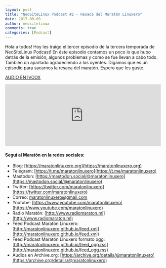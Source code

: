 ```yaml
---
layout: post
title: "NeoSiteLinux Podcast #2 - Resaca del Maratón Linuxero"
date: 2017-09-08
author: neositelinux
comments: true
categories: [Podcast]
---
```


Hola a todos! Hoy les traigo el tercer episodio de la tercera temporada de NeoSiteLinux Podcast! En éste episodio contamos un poco lo que hubo detrás de la emisión, algunos problemas y como se fue llevan a cabo todo. También un apartado agradeciendo a los oyentes. Digamos que es un episodio para sacarnos la resaca del maratón. Espero que les guste.

[AUDIO EN IVOOX](http://ar.ivoox.com/es/20759935)

<iframe width="100%" height="200" frameborder="0" allowfullscreen="" scrolling="no" src="http://ar.ivoox.com/es/player_ej_20759935_2_1.html?data=k5Wkl56dd5ahhpywj5WdaZS1lZiah5yncZOhhpywj5WRaZi3jpWah5ynca_Z0LjW1sqwrc_p2ZC90cnHpdTojJedk5yPcYyZk5ifjbfJt8LXwpDRx9GPkcLmwtmSpZiJhpTijLHW0NqRaZi3jrPS0bfFssjZ05KSmaiReA..&"></iframe>

#### Seguí al Maratón en la redes sociales:
* Blog: [https://maratonlinuxero.org](https://maratonlinuxero.org)
* Telegram: [https://t.me/maratonlinuxero](https://t.me/maratonlinuxero)
* Mastodon: [https://mastodon.social/@maratonlinuxero](https://mastodon.social/@maratonlinuxero)
* Twitter: [https://twitter.com/maratonlinuxero](https://twitter.com/maratonlinuxero)
* Correo: [maratonlinuxero@gmail.com](maratonlinuxero@gmail.com)
* Youtube: [https://www.youtube.com/maratonlinuxero](https://www.youtube.com/maratonlinuxero)
* Radio Maratón: [http://www.radiomaraton.ml](http://www.radiomaraton.ml)
* Feed Podcast Maratón Linuxero: [http://maratonlinuxero.github.io/feed.xml](http://maratonlinuxero.github.io/feed.xml)
* Feed Podcast Maratón Linuxero formato ogg: [http://maratonlinuxero.github.io/feed_ogg.rss](http://maratonlinuxero.github.io/feed_ogg.rss)
* Audios en Archive.org: [https://archive.org/details/@maratonlinuxero](https://archive.org/details/@maratonlinuxero)

